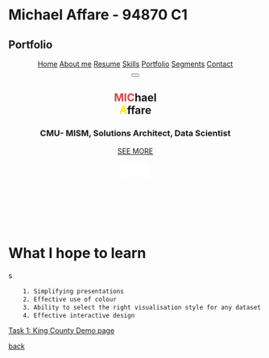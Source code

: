 # Michael Affare - 94870 C1
## Portfolio


<html>
	  	<!-- ==========================
        HEADER SECTION 
        =========================== -->
        <header id="home">
		    <!-- creative menu -->
            <div class="container-fluid">
              <div class="row">
                <div class="menu-wrap">
				<nav class="menu">
				    <!-- Menu Links -->
					<div class="icon-list">
						<a href="index.html#home"><i class="fa fa-fw fa-home"></i><span>Home</span></a>
						<a href="index.html#about"><i class="fa fa-fw fa-quote-left"></i><span>About me</span></a>
            <a href="../michaelaffare_resume.pdf"><i class="fa fa-fw fa-file" target="_blank"></i><span>Resume</span></a>
						<a href="index.html#service"><i class="fa fa-fw fa-globe"></i><span>Skills</span></a>
						<a href="index.html#portfolio"><i class="fa fa-fw fa-picture-o"></i><span>Portfolio</span></a>
						<a href="index.html#blog"><i class="fa fa-fw fa-rss"></i><span>Segments</span></a>
						<a href="index.html#contact"><i class="fa fa-fw fa-envelope-o"></i><span>Contact</span></a>
					</div>
				</nav>
			    </div>
			    <button class="menu-button" id="open-button"></button><!-- menu button -->
              </div><!--/row-->
            </div><!--/container-->
		  <!-- Header Image -->
          <section class="hero" id="hero">
            <div class="container">
			  <!-- Slider Button (don't edit!)-->
              <div class="row">
                <div class="col-md-12 text-right navicon">
                  <a id="nav-toggle" class="nav_slide_button" href="index.html#"><span></span></a>
                </div>
              </div>
			  <!-- HEADER HEADLINE -->
              <div class="row">
                <div class="col-md-8 col-md-offset-1 inner">
                  <h1 class="animated fadeInDown">
                    <span style="color:#E04343;">MIC</span>hael<br/>
                    <span><span style="color:#FFE800">A</span>ffare</span>
                  </h1><!-- Title -->
                  <h3 class="animated fadeInUp delay-05s"><span class="rotate">CMU- MISM, Solutions Architect, Data Scientist</span></h3><!-- Text Rotator -->
                </div>
              </div>
			  <!-- Learn More Button -->
              <div class="row">
                <div class="col-md-6 col-md-offset-3 text-center">
                  <a href="index.html#about" class="scrollto wow fadeInUp delay-5s ">
			            <p>SEE MORE</p>
			            <p class="scrollto--arrow"><img src="img/scroll-down.png" alt="scroll down arrow"></p>
			        </a>
                </div>
              </div>
            </div>
          </section>
        </header>
		<br/><br/>
        <div class="row">
          <div class="col-md-12">
            <h1 class="arrow">What I hope to learn</h1>s</h1>
          </div>
        </div>
        <div class="row">
 </html>

        1. Simplifying presentations
        2. Effective use of colour
        3. Ability to select the right visualisation style for any dataset
        4. Effective interactive design

  

[Task 1: King County Demo page](kingcounty.md)

[back](../index.html)
